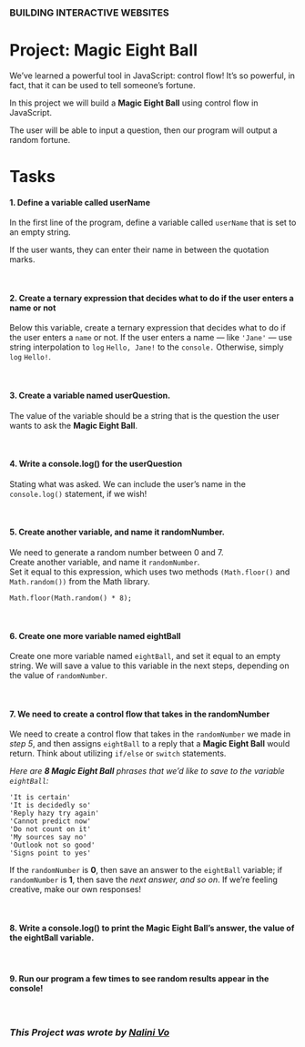 ### **BUILDING INTERACTIVE WEBSITES**

# **Project: Magic Eight Ball**

We’ve learned a powerful tool in JavaScript: control flow! It’s so powerful, in fact, that it can be used to tell someone’s fortune.

In this project we will build a **Magic Eight Ball** using control flow in JavaScript.

The user will be able to input a question, then our program will output a random fortune.

# **Tasks**

#### **1. Define a variable called userName**

In the first line of the program, define a variable called `userName` that is set to an empty string.

If the user wants, they can enter their name in between the quotation marks.

<br> 

#### **2. Create a ternary expression that decides what to do if the user enters a name or not**
Below this variable, create a ternary expression that decides what to do if the user enters a `name` or not. If the user enters a name — like `'Jane'` — use string interpolation to `log` `Hello, Jane!` to the `console.` Otherwise, simply `log` `Hello!`.

<br>

#### **3. Create a variable named userQuestion.**
The value of the variable should be a string that is the question the user wants to ask the **Magic Eight Ball**.

<br>

#### **4. Write a console.log() for the userQuestion**
Stating what was asked. We can include the user’s name in the `console.log()` statement, if we wish!

<br>

#### **5. Create another variable, and name it randomNumber.**
We need to generate a random number between 0 and 7.\
Create another variable, and name it `randomNumber`. \
Set it equal to this expression, which uses two methods 
`(Math.floor()` and `Math.random())` from the Math library.
```
Math.floor(Math.random() * 8);
```
<br>

#### **6. Create one more variable named eightBall**
Create one more variable named `eightBall`, and set it equal to an empty string. We will save a value to this variable in the next steps, depending on the value of `randomNumber`.

<br>

#### **7. We need to create a control flow that takes in the randomNumber**
We need to create a control flow that takes in the `randomNumber` we made in _step 5_, and then assigns `eightBall` to a reply that a **Magic Eight Ball** would return. Think about utilizing `if/else` or `switch` statements. 

_Here are **8 Magic Eight Ball** phrases that we’d like to save to the variable `eightBall`:_

`'It is certain'`\
`'It is decidedly so'`\
`'Reply hazy try again'`\
`'Cannot predict now'`\
`'Do not count on it'`\
`'My sources say no'`\
`'Outlook not so good'`\
`'Signs point to yes'`

If the `randomNumber` is **0**, then save an answer to the `eightBall` variable; if `randomNumber` is **1**, then save the _next answer, and so on_. If we’re feeling creative, make our own responses!

<br>

#### **8. Write a console.log() to print the Magic Eight Ball’s answer, the value of the eightBall variable.**

<br>

#### **9. Run our program a few times to see random results appear in the console!**

<br> 

### ***This Project was wrote by [Nalini Vo](https://github.com/Nalini1998)***